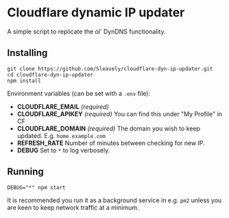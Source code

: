 
# Cloudflare dynamic IP updater

A simple script to replicate the ol' DynDNS functionality.

## Installing

```
git clone https://github.com/Sleavely/cloudflare-dyn-ip-updater.git
cd cloudflare-dyn-ip-updater
npm install
```

Environment variables (can be set with a `.env` file):

- **CLOUDFLARE_EMAIL** _(required)_
- **CLOUDFLARE_APIKEY** _(required)_ You can find this under "My Profile" in CF
- **CLOUDFLARE_DOMAIN** _(required)_ The domain you wish to keep updated. E.g. `home.example.com`
- **REFRESH_RATE** Number of minutes between checking for new IP.
- **DEBUG** Set to `*` to log verbosely.

## Running

```
DEBUG="*" npm start
```

It is recommended you run it as a background service in e.g. `pm2` unless you are keen to keep network traffic at a minimum.
